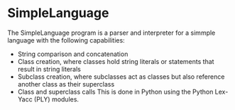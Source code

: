 # SimpleLanguage
The SimpleLanguage program is a parser and interpreter for a simmple language with the following capabilities:
  * String comparison and concatenation
  * Class creation, where classes hold string literals or statements that result in string literals
  * Subclass creation, where subclasses act as classes but also reference another class as their superclass
  * Class and superclass calls
This is done in Python using the Python Lex-Yacc (PLY) modules.
